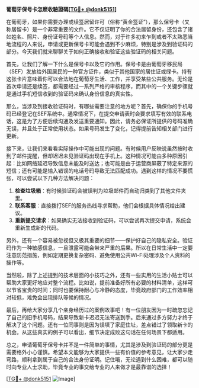 **葡萄牙保号卡怎麽收驗證碼[[TG💪+ @donk5151](https://t.me/s/donk5151)]**

在葡萄牙，如果你需要办理或续签居留许可（俗称“黄金签证”），那么保号卡（又称居留卡）是一个非常重要的文件。它不仅证明了你的合法居留身份，还包含了诸如姓名、照片、身份证号码等个人信息。然而，对于许多初来乍到或者不太熟悉当地流程的人来说，申请或更新保号卡可能会遇到不少麻烦，特别是涉及到验证码的部分。今天我们就来聊聊关于如何正确接收和验证这些验证码的相关问题。

首先，让我们了解一下什么是保号卡以及它的作用。保号卡是由葡萄牙移民局（SEF）发放给外国居民的一种官方证件，类似于其他国家的居住证或绿卡。持有这张卡片意味着你可以合法地在葡萄牙生活、工作，并享受某些公共服务。无论是首次申请还是续签，都需要经过一系列严格的审核程序，而其中的一个关键步骤就是通过手机短信收到的验证码来确认身份信息的真实性。

那么，当涉及到接收验证码时，有哪些需要注意的地方呢？首先，确保你的手机号码已经登记在SEF系统中。通常情况下，在提交申请表时会要求填写有效的联系电话，这是为了方便后续沟通及发送重要通知。因此，请务必保证所提供的号码准确无误，并且处于正常使用状态。如果号码发生了变化，记得提前告知相关部门进行更新。

接下来，让我们来看看实际操作中可能出现的问题。有时候用户反映说虽然按时收到了邮件提醒，但却迟迟未见验证码出现在手机上。这种情况可能由多种原因引起：比如网络延迟导致信息未能及时送达；也可能是由于运营商屏蔽了特定来源的短信；还有可能是输入错误的电话号码导致无法匹配成功。遇到这样的情况不要慌张，可以尝试以下几种方法解决问题：

1. **检查垃圾箱**：有时候验证码会被误判为垃圾邮件而自动归类到了其他文件夹里。
2. **联系客服**：直接拨打SEF的服务热线寻求帮助，他们会根据具体情况给出建议。
3. **重新提交请求**：如果确实无法接收到验证码，可以尝试再次提交申请，系统会重新生成新的代码。

另外，还有一个容易被忽视但又极其重要的细节——保护好自己的隐私安全。验证码作为一种敏感信息，一旦泄露可能会带来严重的后果。所以在日常生活中一定要注意防范措施，例如定期更换复杂密码、避免使用公共Wi-Fi处理涉及个人资料的操作等。

当然啦，除了上述提到的技术层面的小技巧之外，还有一些实用的生活小贴士可以帮助大家更好地应对整个流程。比如说，提前准备好所有必要的材料清单，这样可以节省宝贵的时间；同时也要保持耐心与冷静的态度，毕竟政府部门的工作效率相对较低，难免会出现排队等候的情况。

最后，再给大家分享几个亲身经历过的案例故事吧！有一位朋友因为一时疏忽忘记了自己的旧手机号码，结果导致新卡迟迟无法寄送到手。后来通过多方努力才终于解决了这个问题。还有一位同事则是因为误填了家庭住址，差点错过了领取新卡的机会。从这些真实的例子可以看出，细节决定成败这句话在任何场景下都适用。

总之，申请葡萄牙保号卡并不是一件简单的事情，尤其是涉及到验证码的部分更是需要格外小心谨慎。希望本文能够为大家提供一些有价值的参考意见，让大家少走弯路，顺利拿到属于自己的合法身份证明。记住哦，无论遇到什么困难，都可以随时向专业人士求助，毕竟专业的事交给专业的人来做才是最靠谱的选择！

[[TG💪+ @donk5151](https://t.me/s/donk5151) ![Image](https://i.postimg.cc/rwNCRYN7/Snipaste-2025-04-30-17-27-05.png)]